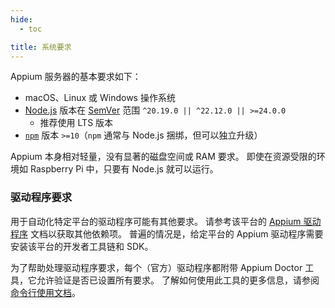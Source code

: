 ```yaml
---
hide:
  - toc

title: 系统要求
---
```


Appium 服务器的基本要求如下：

- macOS、Linux 或 Windows 操作系统
- [Node.js](https://nodejs.org) 版本在 [SemVer](https://semver.org) 范围 `^20.19.0 || ^22.12.0 || >=24.0.0`
  - 推荐使用 LTS 版本
- [`npm`](https://npmjs.com) 版本 `>=10`（`npm` 通常与 Node.js 捆绑，但可以独立升级）

Appium 本身相对轻量，没有显著的磁盘空间或 RAM 要求。 即使在资源受限的环境如 Raspberry Pi 中，只要有 Node.js 就可以运行。

### 驱动程序要求

用于自动化特定平台的驱动程序可能有其他要求。 请参考该平台的 [Appium 驱动程序](../ecosystem/drivers.md) 文档以获取其他依赖项。 普遍的情况是，给定平台的 Appium 驱动程序需要安装该平台的开发者工具链和 SDK。

为了帮助处理驱动程序要求，每个（官方）驱动程序都附带 Appium Doctor 工具，它允许验证是否已设置所有要求。 了解如何使用此工具的更多信息，请参阅 [命令行使用文档](../reference/cli/extensions.md#doctor)。
